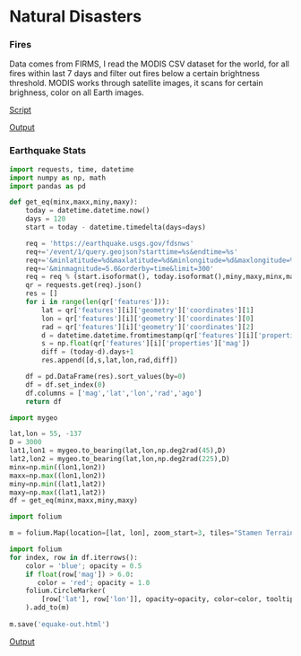 # Natural Disasters

<a name='fires'/>

### Fires

Data comes from FIRMS, I read the MODIS CSV dataset for the world, for
all fires within last 7 days and filter out fires below a certain
brightness threshold. MODIS works through satellite images, it scans
for certain brighness, color on all Earth images.

[Script](fires.py)

[Output](fires-out.html)

<a name='equake'/>

### Earthquake Stats

```python
import requests, time, datetime
import numpy as np, math
import pandas as pd

def get_eq(minx,maxx,miny,maxy):
    today = datetime.datetime.now()
    days = 120
    start = today - datetime.timedelta(days=days)

    req = 'https://earthquake.usgs.gov/fdsnws'
    req+='/event/1/query.geojson?starttime=%s&endtime=%s'
    req+='&minlatitude=%d&maxlatitude=%d&minlongitude=%d&maxlongitude=%d'
    req+='&minmagnitude=5.0&orderby=time&limit=300'
    req = req % (start.isoformat(), today.isoformat(),miny,maxy,minx,maxx)
    qr = requests.get(req).json()
    res = []
    for i in range(len(qr['features'])):
        lat = qr['features'][i]['geometry']['coordinates'][1]
        lon = qr['features'][i]['geometry']['coordinates'][0]
        rad = qr['features'][i]['geometry']['coordinates'][2]
        d = datetime.datetime.fromtimestamp(qr['features'][i]['properties']['time']/1000.0)
        s = np.float(qr['features'][i]['properties']['mag'])
        diff = (today-d).days+1
        res.append([d,s,lat,lon,rad,diff])

    df = pd.DataFrame(res).sort_values(by=0)
    df = df.set_index(0)
    df.columns = ['mag','lat','lon','rad','ago']
    return df
```

```python
import mygeo

lat,lon = 55, -137
D = 3000
lat1,lon1 = mygeo.to_bearing(lat,lon,np.deg2rad(45),D)
lat2,lon2 = mygeo.to_bearing(lat,lon,np.deg2rad(225),D)
minx=np.min((lon1,lon2))
maxx=np.max((lon1,lon2))
miny=np.min((lat1,lat2))
maxy=np.max((lat1,lat2))
df = get_eq(minx,maxx,miny,maxy)
```

```python
import folium

m = folium.Map(location=[lat, lon], zoom_start=3, tiles="Stamen Terrain")

import folium
for index, row in df.iterrows():
    color = 'blue'; opacity = 0.5
    if float(row['mag']) > 6.0:
       color = 'red'; opacity = 1.0
    folium.CircleMarker(
        [row['lat'], row['lon']], opacity=opacity, color=color, tooltip=str(row['mag']) + " " + str(row['ago']) + " days ago"
    ).add_to(m)
    
m.save('equake-out.html')
```

[Output](equake-out.html)


